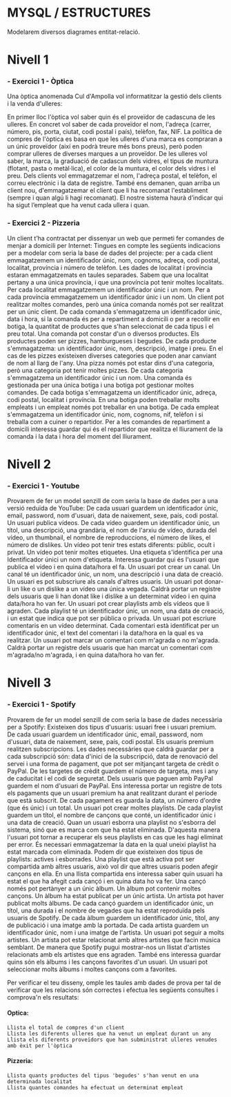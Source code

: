 # MYSQL / ESTRUCTURES
Modelarem diversos diagrames entitat-relació.
# Nivell 1
### - Exercici 1 - Òptica

Una òptica anomenada Cul d'Ampolla vol informatitzar la gestió dels clients i la venda d'ulleres:

En primer lloc l'òptica vol saber quin és el proveïdor de cadascuna de les ulleres. En concret vol saber de cada proveïdor el nom, l'adreça (carrer, número, pis, porta, ciutat, codi postal i país), telèfon, fax, NIF.
La política de compres de l'òptica es basa en que les ulleres d'una marca es compraran a un únic proveïdor (així en podrà treure més bons preus), però poden comprar ulleres de diverses marques a un proveïdor. De les ulleres vol saber, la marca, la graduació de cadascun dels vidres, el tipus de muntura (flotant, pasta o metàl·lica), el color de la muntura, el color dels vidres i el preu.
Dels clients vol emmagatzemar el nom, l'adreça postal, el telèfon, el correu electrònic i la data de registre. També ens demanen, quan arriba un client nou, d'emmagatzemar el client que li ha recomanat l'establiment (sempre i quan algú li hagi recomanat). El nostre sistema haurà d’indicar qui ha sigut l’empleat que ha venut cada ullera i quan.

### - Exercici 2 - Pizzeria

Un client t’ha contractat per dissenyar un web que permeti fer comandes de menjar a domicili per Internet:
Tingues en compte les següents indicacions per a modelar com seria la base de dades del projecte: per a cada client emmagatzemem un identificador únic, nom, cognoms, adreça, codi postal, localitat, província i número de telèfon. Les dades de localitat i província estaran emmagatzemats en taules separades. Sabem que una localitat pertany a una única província, i que una província pot tenir moltes localitats. Per cada localitat emmagatzemem un identificador únic i un nom. Per a cada província emmagatzemem un identificador únic i un nom.
Un client pot realitzar moltes comandes, però una única comanda només pot ser realitzat per un únic client. De cada comanda s'emmagatzema un identificador únic, data i hora, si la comanda és per a repartiment a domicili o per a recollir en botiga, la quantitat de productes que s'han seleccionat de cada tipus i el preu total. Una comanda pot constar d'un o diversos productes.
Els productes poden ser pizzes, hamburgueses i begudes. De cada producte s'emmagatzema: un identificador únic, nom, descripció, imatge i preu. En el cas de les pizzes existeixen diverses categories que poden anar canviant de nom al llarg de l'any. Una pizza només pot estar dins d'una categoria, però una categoria pot tenir moltes pizzes.
De cada categoria s'emmagatzema un identificador únic i un nom. Una comanda és gestionada per una única botiga i una botiga pot gestionar moltes comandes. De cada botiga s'emmagatzema un identificador únic, adreça, codi postal, localitat i província. En una botiga poden treballar molts empleats i un empleat només pot treballar en una botiga. De cada empleat s'emmagatzema un identificador únic, nom, cognoms, nif, telèfon i si treballa com a cuiner o repartidor. Per a les comandes de repartiment a domicili interessa guardar qui és el repartidor que realitza el lliurament de la comanda i la data i hora del moment del lliurament.

# Nivell 2
### - Exercici 1 - Youtube

Provarem de fer un model senzill de com seria la base de dades per a una versió reduïda de YouTube:
De cada usuari guardem un identificador únic, email, password, nom d'usuari, data de naixement, sexe, país, codi postal. Un usuari publica vídeos. De cada vídeo guardem un identificador únic, un títol, una descripció, una grandària, el nom de l'arxiu de vídeo, durada del vídeo, un thumbnail, el nombre de reproduccions, el número de likes, el número de dislikes.
Un vídeo pot tenir tres estats diferents: públic, ocult i privat. Un vídeo pot tenir moltes etiquetes. Una etiqueta s'identifica per una Identificador únici un nom d'etiqueta. Interessa guardar qui és l'usuari que publica el vídeo i en quina data/hora el fa. Un usuari pot crear un canal. Un canal té un identificador únic, un nom, una descripció i una data de creació. Un usuari es pot subscriure als canals d'altres usuaris. Un usuari pot donar-li un like o un dislike a un vídeo una única vegada. Caldrà portar un registre dels usuaris que li han donat like i dislike a un determinat vídeo i en quina data/hora ho van fer. Un usuari pot crear playlists amb els vídeos que li agraden. Cada playlist té un identificador únic, un nom, una data de creació, i un estat que indica que pot ser pública o privada. Un usuari pot escriure comentaris en un vídeo determinat.
Cada comentari està identificat per un identificador únic, el text del comentari i la data/hora en la qual es va realitzar. Un usuari pot marcar un comentari com m'agrada o no m'agrada. Caldrà portar un registre dels usuaris que han marcat un comentari com m'agrada/no m'agrada, i en quina data/hora ho van fer.

# Nivell 3 
### - Exercici 1 - Spotify

Provarem de fer un model senzill de com seria la base de dades necessària per a Spotify:
Existeixen dos tipus d'usuaris: usuari free i usuari premium. De cada usuari guardem un identificador únic, email, password, nom d'usuari, data de naixement, sexe, país, codi postal.
Els usuaris premium realitzen subscripcions. Les dades necessàries que caldrà guardar per a cada subscripció són: data d'inici de la subscripció, data de renovació del servei i una forma de pagament, que pot ser mitjançant targeta de crèdit o PayPal.
De les targetes de crèdit guardem el número de targeta, mes i any de caducitat i el codi de seguretat. Dels usuaris que paguen amb PayPal guardem el nom d'usuari de PayPal. Ens interessa portar un registre de tots els pagaments que un usuari premium ha anat realitzant durant el període que està subscrit. De cada pagament es guarda la data, un número d'ordre (que és únic) i un total.
Un usuari pot crear moltes playlists. De cada playlist guardem un títol, el nombre de cançons que conté, un identificador únic i una data de creació. Quan un usuari esborra una playlist no s'esborra del sistema, sinó que es marca com que ha estat eliminada. D'aquesta manera l'usuari pot tornar a recuperar els seus playlists en cas que les hagi eliminat per error. És necessari emmagatzemar la data en la qual uneixi playlist ha estat marcada com eliminada.
Podem dir que existeixen dos tipus de playlists: actives i esborrades. Una playlist que està activa pot ser compartida amb altres usuaris, això vol dir que altres usuaris poden afegir cançons en ella. En una llista compartida ens interessa saber quin usuari ha estat el que ha afegit cada cançó i en quina data ho va fer. Una cançó només pot pertànyer a un únic àlbum. Un àlbum pot contenir moltes cançons. Un àlbum ha estat publicat per un únic artista. Un artista pot haver publicat molts àlbums. De cada cançó guardem un identificador únic, un títol, una durada i el nombre de vegades que ha estat reproduïda pels usuaris de Spotify.
De cada àlbum guardem un identificador únic, títol, any de publicació i una imatge amb la portada. De cada artista guardem un identificador únic, nom i una imatge de l'artista. Un usuari pot seguir a molts artistes. Un artista pot estar relacionat amb altres artistes que facin música semblant. De manera que Spotify pugui mostrar-nos un llistat d'artistes relacionats amb els artistes que ens agraden. També ens interessa guardar quins són els àlbums i les cançons favorites d'un usuari. Un usuari pot seleccionar molts àlbums i moltes cançons com a favorites. 


Per verificar el teu disseny, omple les taules amb dades de prova per tal de verificar que les relacions són correctes i efectua les següents consultes i comprova'n els resultats:

#### Optica:

    Llista el total de compres d'un client
    Llista les diferents ulleres que ha venut un empleat durant un any
    Llista els diferents proveïdors que han subministrat ulleres venudes amb èxit per l'òptica

#### Pizzeria:

    Llista quants productes del tipus 'begudes' s'han venut en una determinada localitat
    Llista quantes comandes ha efectuat un determinat empleat
